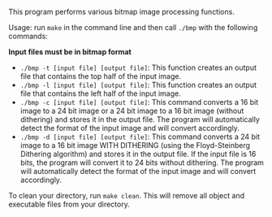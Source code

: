 This program performs various bitmap image processing functions.

Usage: run `make` in the command line and then call `./bmp` with the following commands:

**Input files must be in bitmap format**

* `./bmp -t [input file] [output file]`: This function creates an output file that contains the top half of the input image.
* `./bmp -l [input file] [output file]`: This function creates an output file that contains the left half of the input image.
* `./bmp -c [input file] [output file]`: This command converts a 16 bit image to a 24 bit image or a 24 bit image to a 16 bit image (without dithering) and stores it in the output file. The program will automatically detect the format of the input image and will convert accordingly.
* `./bmp -d [input file] [output file]`: This command converts a 24 bit image to a 16 bit image WITH DITHERING (using the Floyd-Steinberg Dithering algorithm) and stores it in the output file. If the input file is 16 bits, the program will convert it to 24 bits without dithering. The program will automatically detect the format of the input image and will convert accordingly.

To clean your directory, run `make clean`. This will remove all object and executable files from your directory.



